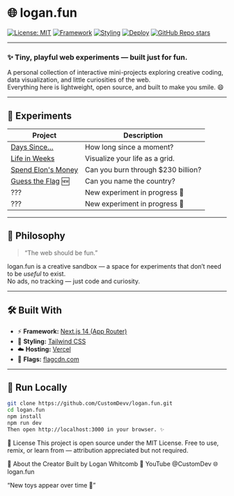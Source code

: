# 🌐 logan.fun  
[![License: MIT](https://img.shields.io/badge/license-MIT-green.svg)](LICENSE)
[![Framework](https://img.shields.io/badge/built_with-Next.js_14-blue.svg)](https://nextjs.org/)
[![Styling](https://img.shields.io/badge/styling-Tailwind_CSS-38bdf8.svg)](https://tailwindcss.com/)
[![Deploy](https://img.shields.io/badge/hosted_on-Vercel-black.svg)](https://vercel.com/)
[![GitHub Repo stars](https://img.shields.io/github/stars/CustomDevv/logan.fun?style=social)](https://github.com/CustomDevv/logan.fun/stargazers)

---

### ✨ Tiny, playful web experiments — built just for fun.

A personal collection of interactive mini-projects exploring creative coding, data visualization, and little curiosities of the web.  
Everything here is lightweight, open source, and built to make you smile. 😄

---

## 🧩 Experiments

| Project | Description |
|----------|-------------|
| [Days Since…](https://logan.fun/days-since) | How long since a moment? |
| [Life in Weeks](https://logan.fun/life-weeks) | Visualize your life as a grid. |
| [Spend Elon's Money](https://logan.fun/spend-elon-money) | Can you burn through \$230 billion? |
| [Guess the Flag](https://logan.fun/guess-the-flag) 🆕 | Can you name the country? |
| ??? | New experiment in progress 👀 |
| ??? | New experiment in progress 👀 |

---

## 🧠 Philosophy

> “The web should be fun.”  

logan.fun is a creative sandbox — a space for experiments that don’t need to be *useful* to exist.  
No ads, no tracking — just code and curiosity.

---

## 🛠️ Built With

- ⚡ **Framework:** [Next.js 14 (App Router)](https://nextjs.org/)
- 🎨 **Styling:** [Tailwind CSS](https://tailwindcss.com/)
- ☁️ **Hosting:** [Vercel](https://vercel.com/)
- 🚩 **Flags:** [flagcdn.com](https://flagcdn.com)

---

## 🚀 Run Locally

```bash
git clone https://github.com/CustomDevv/logan.fun.git
cd logan.fun
npm install
npm run dev
Then open http://localhost:3000 in your browser. ✨
```

📜 License
This project is open source under the MIT License.
Free to use, remix, or learn from — attribution appreciated but not required.

👋 About the Creator
Built by Logan Whitcomb
🎥 YouTube @CustomDev
🌐 logan.fun

“New toys appear over time 🚀”
